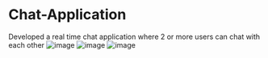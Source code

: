 # Chat-Application
Developed a real time chat application where 2 or more users can chat with each other
![image](https://user-images.githubusercontent.com/106722338/212467925-89f5d21e-3c7e-478d-b4bb-ffa85acfc7a0.png)
![image](https://user-images.githubusercontent.com/106722338/212467950-f419007d-b141-49af-9894-7f88a6a84ee4.png)
![image](https://user-images.githubusercontent.com/106722338/212468057-de7a06bf-1285-49b1-9703-d6f88441e737.png)

